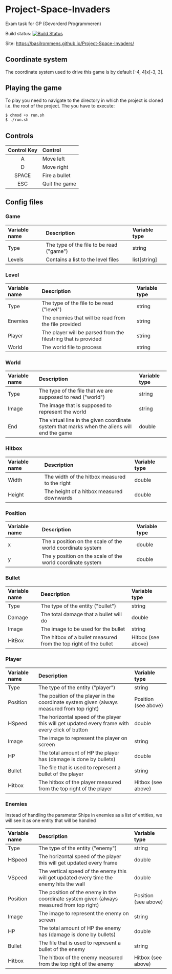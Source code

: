 # Project-Space-Invaders
Exam task for GP (Gevorderd Programmeren)

Build status: [![Build Status](https://travis-ci.com/BasilRommens/Project-Space-Invaders.svg?token=ngBY2shRs4ANxmwKfR7w&branch=master)](https://travis-ci.com/BasilRommens/Project-Space-Invaders)

Site: https://basilrommens.github.io/Project-Space-Invaders/

## Coordinate system

The coordinate system used to drive this game is by default \[-4, 4\]x\[-3, 3\].

## Playing the game
To play you need to navigate to the directory in which the project is cloned i.e. the root of the project. The you have to execute:
```bash
$ chmod +x run.sh
$ ./run.sh
```

## Controls

| Control Key   | Control       |
| :-----------: | :------------ |
| A             | Move left     |
| D             | Move right    |
| SPACE         | Fire a bullet |
| ESC           | Quit the game |

## Config files

### Game
| Variable name|Description|Variable type|
| :--- | :--- | :--- |
|Type             | The type of the file to be read ("game")| string |
|Levels| Contains a list to the level files| list\[string\] |

### Level
| Variable name|Description|Variable type|
| :--- | :--- | :--- |
|Type | The type of the file to be read ("level")|string|
|Enemies| The enemies that will be read from the file provided|string|
|Player| The player will be parsed from the filestring that is provided|string|
|World|The world file to process|string|

### World
| Variable name|Description|Variable type|
| :--- | :--- | :--- |
|Type| The type of the file that we are supposed to read ("world")| string|
|Image|The image that is supposed to represent the world| string|
|End| The virtual line in the given coordinate system that marks when the aliens will end the game| double|

### Hitbox
| Variable name|Description|Variable type|
| :--- | :--- | :--- |
|Width| The width of the hitbox measured to the right|double|
|Height| The height of a hitbox measured downwards|double|

### Position
| Variable name|Description|Variable type|
| :--- | :--- | :--- |
|x| The x position on the scale of the world coordinate system | double |
|y| The y position on the scale of the world coordinate system | double |

### Bullet
| Variable name|Description|Variable type|
| :--- | :--- | :--- |
| Type             | The type of the entity ("bullet")    |string|
| Damage             | The total damage that a bullet will do    |double|
|Image| The image to be used for the bullet|string|
| HitBox           | The hitbox of a bullet measured from the top right of the bullet |Hitbox (see above)|

### Player
| Variable name|Description|Variable type|
| :--- | :--- | :--- |
| Type| The type of the entity ("player") | string |
| Position | The position of the player in the coordinate system given (always measured from top right) | Position (see above)|
|HSpeed| The horizontal speed of the player this will get updated every frame with every click of button | double|
|Image| The image to represent the player on screen| string|
|HP| The total amount of HP the player has (damage is done by bullets)|double |
|Bullet | The file that is used to represent a bullet of the player | string |
|Hitbox| The hitbox of the player measured from the top right of the player| Hitbox (see above)|

### Enemies

Instead of handling the parameter Ships in enemies as a list of entities, we will see it as one entity that will be handled

| Variable name|Description|Variable type|
| :--- | :--- | :--- |
| Type| The type of the entity ("enemy") | string |
|HSpeed| The horizontal speed of the player this will get updated every frame | double|
|VSpeed| The vertical speed of the enemy this will get updated every time the enemy hits the wall | double|
| Position | The position of the enemy in the coordinate system given (always measured from top right) | Position (see above)|
|Image| The image to represent the enemy on screen| string|
|HP| The total amount of HP the enemy has (damage is done by bullets)|double |
|Bullet | The file that is used to represent a bullet of the enemy | string |
|Hitbox| The hitbox of the enemy measured from the top right of the enemy| Hitbox (see above)|